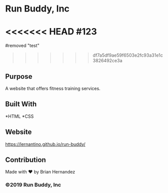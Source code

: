 # Run Buddy, Inc
<<<<<<< HEAD
#123
=======
#removed "test" 
>>>>>>> df7a5df9ae59f6503e2fc93a31e1c3826492ce3a

## Purpose 
A website that offers fitness training services. 

## Built With 
*HTML
*CSS

## Website 
https://lernantino.github.io/run-buddy/

## Contribution
Made with ❤️ by Brian Hernandez

### ©️2019 Run Buddy, Inc 
